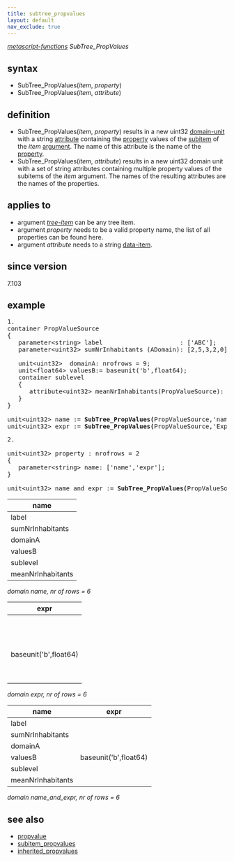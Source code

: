 ```yaml
---
title: subtree_propvalues
layout: default
nav_exclude: true
---
```

*[metascript-functions](metascript-functions) SubTree_PropValues*

## syntax

- SubTree_PropValues(*item*, *property*)
- SubTree_PropValues(*item*, *attribute*)

## definition

- SubTree_PropValues(*item*, *property*) results in a new uint32 [domain-unit](domain-unit) with a string [attribute](attribute) containing the [property](property) values of the [subitem](subitem) of the *item* [argument](argument). The name of this attribute is the name of the [property](property).
- SubTree_PropValues(*item*, *attribute*) results in a new uint32 domain unit with a set of string attributes containing multiple property values of the subitems of the *item* argument. The names of the resulting attributes are the names of the properties.

## applies to

- argument *[tree-item](tree-item)* can be any tree item.
- argument *property* needs to be a valid property name, the list of all properties can be found here.
- argument *attribute* needs to a string [data-item](data-item).

## since version

7.103

## example

<pre>
1.
container PropValueSource
{
   parameter&lt;string&gt; label                     : ['ABC'];
   parameter&lt;uint32&gt; sumNrInhabitants (ADomain): [2,5,3,2,0];

   unit&lt;uint32&gt;  domainA: nrofrows = 9;
   unit&lt;float64&gt; valuesB:= baseunit('b',float64);
   container sublevel
   {
      attribute&lt;uint32&gt; meanNrInhabitants(PropValueSource): [1,2,1,1,0];
   }
}

unit&lt;uint32&gt; name := <B>SubTree_PropValues(</B>PropValueSource,'name'<B>)</B>;
unit&lt;uint32&gt; expr := <B>SubTree_PropValues(</B>PropValueSource,'Expr'<B>)</B>;
</pre>

<pre>
2.

unit&lt;uint32&gt; property : nrofrows = 2
{
   parameter&lt;string&gt; name: ['name','expr'];
}

unit&lt;uint32&gt; name_and_expr := <B>SubTree_PropValues(</B>PropValueSource, property/name<B>)</B>;
</pre>

| name              |
|-------------------|
| label             |
| sumNrInhabitants  |
| domainA           |
| valuesB           |
| sublevel          |
| meanNrInhabitants |

*domain name, nr of rows = 6*

| expr                  |
|-----------------------|
|                       |
|                       |
|                       |
| baseunit('b',float64) |
|                       |
|                       |

*domain expr, nr of rows = 6*

| name              | expr                  |
|-------------------|-----------------------|
| label             |                       |
| sumNrInhabitants  |                       |
| domainA           |                       |
| valuesB           | baseunit('b',float64) |
| sublevel          |                       |
| meanNrInhabitants |                       |

*domain name_and_expr, nr of rows = 6*

## see also

- [propvalue](propvalue)
- [subitem_propvalues](subitem_propvalues)
- [inherited_propvalues](inherited_propvalues)